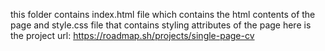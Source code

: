 this folder contains index.html file which contains the html contents of the page and style.css file that contains styling attributes of the page
here is the project url: https://roadmap.sh/projects/single-page-cv
